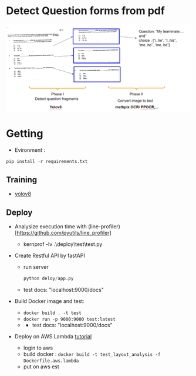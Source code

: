 # Detect Question forms from pdf
 
![fig](./data/overview.png)



# Getting 
- Evironment :

```python
pip install -r requirements.txt
```

## Training
- [yolov8](notebook/README.md)



## Deploy
- Analysize execution time with (line-profiler)[https://github.com/pyutils/line_profiler]
  - kernprof -lv .\deploy\test\test.py

- Create Restful API by fastAPI
  - run server
    ```python
    python deloy/app.py
    ```
  - test docs: "localhost:9000/docs"
- Build Docker image and test:
  - `docker build . -t test`
  - `docker run -p 9000:9000 test:latest`
  - - test docs: "localhost:9000/docs"

- Deploy on AWS Lambda [tutorial](https://youtu.be/VYk3lwZbHBU)
  - login to aws
  - build docker : ```docker build -t test_layout_analysis -f Dockerfile.aws.lambda ``` 
  - put on aws est  
